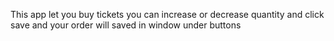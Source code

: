 This app let you buy tickets you can increase or decrease quantity and click save and your order will saved in window under buttons
